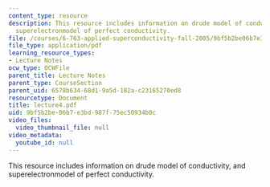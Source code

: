 ```yaml
---
content_type: resource
description: This resource includes information on drude model of conductivity, and
  superelectronmodel of perfect conductivity.
file: /courses/6-763-applied-superconductivity-fall-2005/9bf5b2be06b7e3bd987f75ec50934b0c_lecture4.pdf
file_type: application/pdf
learning_resource_types:
- Lecture Notes
ocw_type: OCWFile
parent_title: Lecture Notes
parent_type: CourseSection
parent_uid: 6578b634-68d1-9a5d-182a-c23165270ed8
resourcetype: Document
title: lecture4.pdf
uid: 9bf5b2be-06b7-e3bd-987f-75ec50934b0c
video_files:
  video_thumbnail_file: null
video_metadata:
  youtube_id: null
---
```

This resource includes information on drude model of conductivity, and superelectronmodel of perfect conductivity.